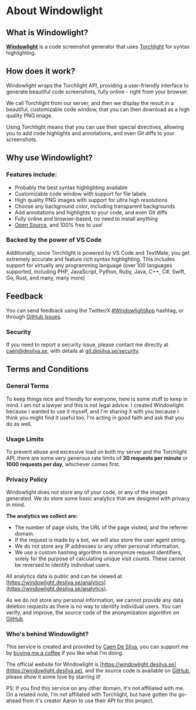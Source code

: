 # About Windowlight

<h2 class="subheading">What is Windowlight?</h2>

**[Windowlight](https://windowlight.desilva.se)** is a code screenshot generator that uses [Torchlight](https://torchlight.dev) for syntax highlighting.

## How does it work?

Windowlight wraps the Torchlight API, providing a user-friendly interface to generate beautiful code screenshots, fully online - right from your browser.

We call Torchlight from our server, and then we display the result in a beautiful, customizable code window, that you can then download as a high quality PNG image.

Using Torchlight means that you can use their special directives, allowing you to add code highlights and annotations, and even Git diffs to your screenshots.


## Why use Windowlight?

### Features include:

- Probably the best syntax highlighting available
- Customizable code window with support for file labels
- High quality PNG images with support for ultra high resolutions
- Choose any background color, including transparent backgrounds
- Add annotations and highlights to your code, and even Git diffs
- Fully online and browser-based, no need to install anything
- [Open Source](https://github.com/caendesilva/Windowlight), and 100% free to use!

### Backed by the power of VS Code

Additionally, since Torchlight is powered by VS Code and TextMate, you get extremely accurate and feature rich syntax highlighting.
This includes support for virtually any programming language (over 100 languages supported, including PHP, JavaScript, Python, Ruby, Java, C++, C#, Swift, Go, Rust, and many, many more)

## Feedback

You can send feedback using the Twitter/X <a href="https://twitter.com/search?q=%23WindowlightApp" rel="nofollow" target="_blank">#WindowlightApp</a> hashtag, or through <a href="https://github.com/caendesilva/Windowlight/issues/new?title=Windowlight%20Feedback" rel="nofollow">GitHub Issues</a>.

### Security

If you need to report a security issue, please contact me directly at caen@desilva.se, with details at <a href="https://git.desilva.se/security/" rel="nofollow">git.desilva.se/security</a>.

<a id="terms-of-service"></a>
## Terms and Conditions

### General Terms

To keep things nice and friendly for everyone, here is some stuff to keep in mind. I am not a lawyer and this is not legal advice. 
I created Windowlight because I wanted to use it myself, and I'm sharing it with you because I think you might find it useful too.
I'm acting in good faith and ask that you do as well.

### Usage Limits

To prevent abuse and excessive load on both my server and the Torchlight API, there are some very generous rate limits of **30 requests per minute** or **1000 requests per day**, whichever comes first.

<a name="privacy-policy"></a>
### Privacy Policy

Windowlight does not store any of your code, or any of the images generated. We do store some basic analytics that are designed with privacy in mind.

**The analytics we collect are:**
- The number of page visits, the URL of the page visited, and the referrer domain.
- If the request is made by a bot, we will also store the user agent string.
- We do not store any IP addresses or any other personal information.
- We use a custom hashing algorithm to anonymize request identifiers, solely for the purpose of calculating unique visit counts. These cannot be reversed to identify individual users.

All analytics data is public and can be viewed at [https://windowlight.desilva.se/analytics](https://windowlight.desilva.se/analytics).

As we do not store any personal information, we cannot provide any data deletion requests as there is no way to identify individual users.
You can verify, and improve, the source code of the anonymization algorithm on [GitHub](https://github.com/caendesilva/Windowlight/blob/main/app/Concerns/AnonymizesRequests.php).

### Who's behind Windowlight?

This service is created and provided by [Caen De Silva](https://twitter.com/CodeWithCaen), you can support me by [buying me a coffee](https://www.buymeacoffee.com/caen) if you like what I'm doing.

The official website for Windowlight is [https://windowlight.desilva.se](https://windowlight.desilva.se), and the source code is available on [GitHub](https://github.com/caendesilva/Windowlight), please show it some love by starring it!

PS: If you find this service on any other domain, it's not affiliated with me. On a related note, I'm not affiliated with Torchlight, but have gotten the go-ahead from it's creator Aaron to use their API for this project.
